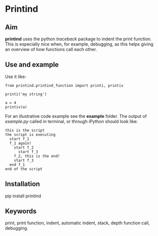 # Printind

## Aim

**printind** uses the python *traceback* package to indent the print function. This is especially nice when, for example, debugging, as this helps giving an overview of how functions call each other.

## Use and example

Use it like:

```
from printind.printind_function import printi, printiv

printi('my string')

a = 4
printiv(a)
```

For an illustrative code example see the **example** folder. The output of *example.py* called in terminal, or through iPython should look like:

```
this is the script
the script is executing
  start f_1
  f_1 again!
    start f_2
      start f_3
    f_2, this is the end!
    start f_3
  end f_1
end of the script

```

## Installation

pip install printind

## Keywords

print, print function, indent, automatic indent, stack, depth function call, debugging.
